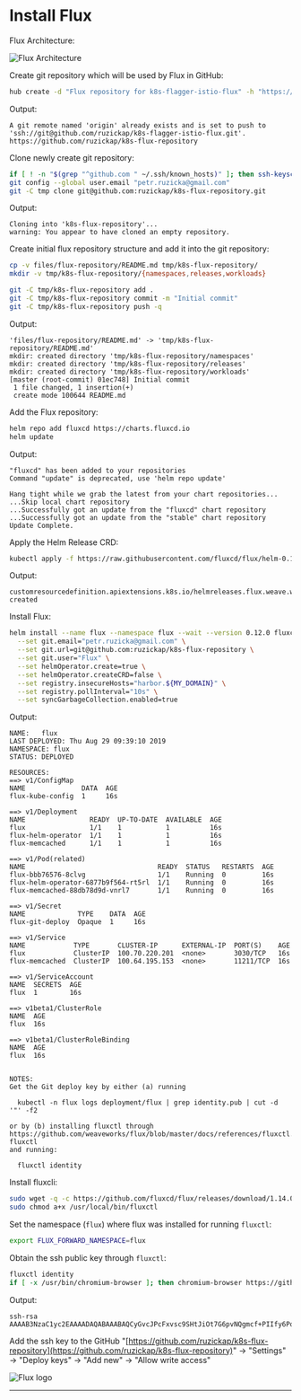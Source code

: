 # Install Flux

Flux Architecture:

![Flux Architecture](https://github.com/fluxcd/flux/raw/18e5174581f44ed8c9a881dd5071179eed1ebf4d/docs/_files/flux-cd-diagram.png
 "Flux Architecture")

Create git repository which will be used by Flux in GitHub:

```bash
hub create -d "Flux repository for k8s-flagger-istio-flux" -h "https://ruzickap.github.io/k8s-flagger-istio-flux/" ruzickap/k8s-flux-repository
```

Output:

```text
A git remote named 'origin' already exists and is set to push to 'ssh://git@github.com/ruzickap/k8s-flagger-istio-flux.git'.
https://github.com/ruzickap/k8s-flux-repository
```

Clone newly create git repository:

```bash
if [ ! -n "$(grep "^github.com " ~/.ssh/known_hosts)" ]; then ssh-keyscan github.com >> ~/.ssh/known_hosts 2>/dev/null; fi
git config --global user.email "petr.ruzicka@gmail.com"
git -C tmp clone git@github.com:ruzickap/k8s-flux-repository.git
```

Output:

```text
Cloning into 'k8s-flux-repository'...
warning: You appear to have cloned an empty repository.
```

Create initial flux repository structure and add it into the git repository:

```bash
cp -v files/flux-repository/README.md tmp/k8s-flux-repository/
mkdir -v tmp/k8s-flux-repository/{namespaces,releases,workloads}

git -C tmp/k8s-flux-repository add .
git -C tmp/k8s-flux-repository commit -m "Initial commit"
git -C tmp/k8s-flux-repository push -q
```

Output:

```text
'files/flux-repository/README.md' -> 'tmp/k8s-flux-repository/README.md'
mkdir: created directory 'tmp/k8s-flux-repository/namespaces'
mkdir: created directory 'tmp/k8s-flux-repository/releases'
mkdir: created directory 'tmp/k8s-flux-repository/workloads'
[master (root-commit) 01ec748] Initial commit
 1 file changed, 1 insertion(+)
 create mode 100644 README.md
```

Add the Flux repository:

```bash
helm repo add fluxcd https://charts.fluxcd.io
helm update
```

Output:

```text
"fluxcd" has been added to your repositories
Command "update" is deprecated, use 'helm repo update'

Hang tight while we grab the latest from your chart repositories...
...Skip local chart repository
...Successfully got an update from the "fluxcd" chart repository
...Successfully got an update from the "stable" chart repository
Update Complete.
```

Apply the Helm Release CRD:

```bash
kubectl apply -f https://raw.githubusercontent.com/fluxcd/flux/helm-0.10.1/deploy-helm/flux-helm-release-crd.yaml
```

Output:

```text
customresourcedefinition.apiextensions.k8s.io/helmreleases.flux.weave.works created
```

Install Flux:

```bash
helm install --name flux --namespace flux --wait --version 0.12.0 fluxcd/flux \
  --set git.email="petr.ruzicka@gmail.com" \
  --set git.url=git@github.com:ruzickap/k8s-flux-repository \
  --set git.user="Flux" \
  --set helmOperator.create=true \
  --set helmOperator.createCRD=false \
  --set registry.insecureHosts="harbor.${MY_DOMAIN}" \
  --set registry.pollInterval="10s" \
  --set syncGarbageCollection.enabled=true
```

Output:

```text
NAME:   flux
LAST DEPLOYED: Thu Aug 29 09:39:10 2019
NAMESPACE: flux
STATUS: DEPLOYED

RESOURCES:
==> v1/ConfigMap
NAME              DATA  AGE
flux-kube-config  1     16s

==> v1/Deployment
NAME                READY  UP-TO-DATE  AVAILABLE  AGE
flux                1/1    1           1          16s
flux-helm-operator  1/1    1           1          16s
flux-memcached      1/1    1           1          16s

==> v1/Pod(related)
NAME                                 READY  STATUS   RESTARTS  AGE
flux-bbb76576-8clvg                  1/1    Running  0         16s
flux-helm-operator-6877b9f564-rt5rl  1/1    Running  0         16s
flux-memcached-88db78d9d-vnrl7       1/1    Running  0         16s

==> v1/Secret
NAME             TYPE    DATA  AGE
flux-git-deploy  Opaque  1     16s

==> v1/Service
NAME            TYPE       CLUSTER-IP      EXTERNAL-IP  PORT(S)    AGE
flux            ClusterIP  100.70.220.201  <none>       3030/TCP   16s
flux-memcached  ClusterIP  100.64.195.153  <none>       11211/TCP  16s

==> v1/ServiceAccount
NAME  SECRETS  AGE
flux  1        16s

==> v1beta1/ClusterRole
NAME  AGE
flux  16s

==> v1beta1/ClusterRoleBinding
NAME  AGE
flux  16s


NOTES:
Get the Git deploy key by either (a) running

  kubectl -n flux logs deployment/flux | grep identity.pub | cut -d '"' -f2

or by (b) installing fluxctl through
https://github.com/weaveworks/flux/blob/master/docs/references/fluxctl.md#installing-fluxctl
and running:

  fluxctl identity
```

Install fluxcli:

```bash
sudo wget -q -c https://github.com/fluxcd/flux/releases/download/1.14.0/fluxctl_linux_amd64 -O /usr/local/bin/fluxctl
sudo chmod a+x /usr/local/bin/fluxctl
```

Set the namespace (`flux`) where flux was installed for running `fluxctl`:

```bash
export FLUX_FORWARD_NAMESPACE=flux
```

Obtain the ssh public key through `fluxctl`:

```bash
fluxctl identity
if [ -x /usr/bin/chromium-browser ]; then chromium-browser https://github.com/ruzickap/k8s-flux-repository/settings/keys/new & fi
```

Output:

```text
ssh-rsa AAAAB3NzaC1yc2EAAAADAQABAAABAQCyGvcJPcFxvsc9SHtJiOt7G6pvNQgmcf+PIIfy6PoEvXK2naXmKw68+dtKeIoMzvp63QxoNB+B6qamMbkWqaVCjS4glAXKmf68k/eCazcPNZaQRmL/YUmgmyZ8AF02fDmM/RQMz/2hUtUE6UYs/T5vYUdDwYb09nOmVMgclY6jbmQ4b0OgG18p6RnNYtJ4wysC6+wEoy5xVljKWRE03UxD3pJbVdk5KPcJ/mnX44tUwU/oE/Ezz7LaMjVXnXns8zKu3LOAIeolcCFVJUbUMQhOuvwrXp+Sag1VV3OG4Uy6P3/0wIajEumzHO4GvpAEJ1F1Ny4b692wP/TdUX/WWAIr
```

Add the ssh key to the GitHub "[https://github.com/ruzickap/k8s-flux-repository](https://github.com/ruzickap/k8s-flux-repository)"
-> "Settings" -> "Deploy keys" -> "Add new" -> "Allow write access"

![Flux logo](https://raw.githubusercontent.com/fluxcd/flux/18e5174581f44ed8c9a881dd5071179eed1ebf4d/docs/_files/flux.svg?sanitize=true
"Flux logo")

-----
